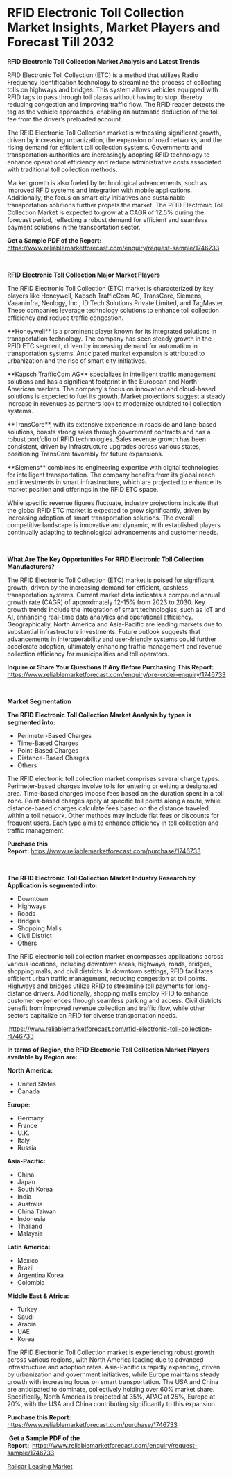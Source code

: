 <p><h1>RFID Electronic Toll Collection Market Insights, Market Players and Forecast Till 2032</h1></p><p><strong>RFID Electronic Toll Collection Market Analysis and Latest Trends</strong></p>
<p><p>RFID Electronic Toll Collection (ETC) is a method that utilizes Radio Frequency Identification technology to streamline the process of collecting tolls on highways and bridges. This system allows vehicles equipped with RFID tags to pass through toll plazas without having to stop, thereby reducing congestion and improving traffic flow. The RFID reader detects the tag as the vehicle approaches, enabling an automatic deduction of the toll fee from the driver’s preloaded account.</p><p>The RFID Electronic Toll Collection market is witnessing significant growth, driven by increasing urbanization, the expansion of road networks, and the rising demand for efficient toll collection systems. Governments and transportation authorities are increasingly adopting RFID technology to enhance operational efficiency and reduce administrative costs associated with traditional toll collection methods. </p><p>Market growth is also fueled by technological advancements, such as improved RFID systems and integration with mobile applications. Additionally, the focus on smart city initiatives and sustainable transportation solutions further propels the market. The RFID Electronic Toll Collection Market is expected to grow at a CAGR of 12.5% during the forecast period, reflecting a robust demand for efficient and seamless payment solutions in the transportation sector.</p></p>
<p><strong>Get a Sample PDF of the Report:&nbsp;</strong> <a href="https://www.reliablemarketforecast.com/enquiry/request-sample/1746733?utm_campaign=2780&utm_medium=2&utm_source=Github&utm_content=ia&utm_term=09032025&utm_id=rfid-electronic-toll-collection">https://www.reliablemarketforecast.com/enquiry/request-sample/1746733</a></p>
<p>&nbsp;</p>
<p><strong>RFID Electronic Toll Collection Major Market Players</strong></p>
<p><p>The RFID Electronic Toll Collection (ETC) market is characterized by key players like Honeywell, Kapsch TrafficCom AG, TransCore, Siemens, Vaaaninfra, Neology, Inc., ID Tech Solutions Private Limited, and TagMaster. These companies leverage technology solutions to enhance toll collection efficiency and reduce traffic congestion.</p><p>**Honeywell** is a prominent player known for its integrated solutions in transportation technology. The company has seen steady growth in the RFID ETC segment, driven by increasing demand for automation in transportation systems. Anticipated market expansion is attributed to urbanization and the rise of smart city initiatives.</p><p>**Kapsch TrafficCom AG** specializes in intelligent traffic management solutions and has a significant footprint in the European and North American markets. The company's focus on innovation and cloud-based solutions is expected to fuel its growth. Market projections suggest a steady increase in revenues as partners look to modernize outdated toll collection systems.</p><p>**TransCore**, with its extensive experience in roadside and lane-based solutions, boasts strong sales through government contracts and has a robust portfolio of RFID technologies. Sales revenue growth has been consistent, driven by infrastructure upgrades across various states, positioning TransCore favorably for future expansions.</p><p>**Siemens** combines its engineering expertise with digital technologies for intelligent transportation. The company benefits from its global reach and investments in smart infrastructure, which are projected to enhance its market position and offerings in the RFID ETC space.</p><p>While specific revenue figures fluctuate, industry projections indicate that the global RFID ETC market is expected to grow significantly, driven by increasing adoption of smart transportation solutions. The overall competitive landscape is innovative and dynamic, with established players continually adapting to technological advancements and customer needs.</p></p>
<p>&nbsp;</p>
<p><strong>What Are The Key Opportunities For RFID Electronic Toll Collection Manufacturers?</strong></p>
<p><p>The RFID Electronic Toll Collection (ETC) market is poised for significant growth, driven by the increasing demand for efficient, cashless transportation systems. Current market data indicates a compound annual growth rate (CAGR) of approximately 12-15% from 2023 to 2030. Key growth trends include the integration of smart technologies, such as IoT and AI, enhancing real-time data analytics and operational efficiency. Geographically, North America and Asia-Pacific are leading markets due to substantial infrastructure investments. Future outlook suggests that advancements in interoperability and user-friendly systems could further accelerate adoption, ultimately enhancing traffic management and revenue collection efficiency for municipalities and toll operators.</p></p>
<p><strong>Inquire or Share Your Questions If Any Before Purchasing This Report:</strong> <a href="https://www.reliablemarketforecast.com/enquiry/pre-order-enquiry/1746733?utm_campaign=2780&utm_medium=2&utm_source=Github&utm_content=ia&utm_term=09032025&utm_id=rfid-electronic-toll-collection">https://www.reliablemarketforecast.com/enquiry/pre-order-enquiry/1746733</a></p>
<p>&nbsp;</p>
<p><strong>Market Segmentation</strong></p>
<p><strong>The RFID Electronic Toll Collection Market Analysis by types is segmented into:</strong></p>
<p><ul><li>Perimeter-Based Charges</li><li>Time-Based Charges</li><li>Point-Based Charges</li><li>Distance-Based Charges</li><li>Others</li></ul></p>
<p><p>The RFID electronic toll collection market comprises several charge types. Perimeter-based charges involve tolls for entering or exiting a designated area. Time-based charges impose fees based on the duration spent in a toll zone. Point-based charges apply at specific toll points along a route, while distance-based charges calculate fees based on the distance traveled within a toll network. Other methods may include flat fees or discounts for frequent users. Each type aims to enhance efficiency in toll collection and traffic management.</p></p>
<p><strong>Purchase this Report:&nbsp;</strong><a href="https://www.reliablemarketforecast.com/purchase/1746733?utm_campaign=2780&utm_medium=2&utm_source=Github&utm_content=ia&utm_term=09032025&utm_id=rfid-electronic-toll-collection">https://www.reliablemarketforecast.com/purchase/1746733</a></p>
<p>&nbsp;</p>
<p><strong>The RFID Electronic Toll Collection Market Industry Research by Application is segmented into:</strong></p>
<p><ul><li>Downtown</li><li>Highways</li><li>Roads</li><li>Bridges</li><li>Shopping Malls</li><li>Civil District</li><li>Others</li></ul></p>
<p><p>The RFID electronic toll collection market encompasses applications across various locations, including downtown areas, highways, roads, bridges, shopping malls, and civil districts. In downtown settings, RFID facilitates efficient urban traffic management, reducing congestion at toll points. Highways and bridges utilize RFID to streamline toll payments for long-distance drivers. Additionally, shopping malls employ RFID to enhance customer experiences through seamless parking and access. Civil districts benefit from improved revenue collection and traffic flow, while other sectors capitalize on RFID for diverse transportation needs.</p></p>
<p><a href="https://www.reliablemarketforecast.com/rfid-electronic-toll-collection-r1746733?utm_campaign=2780&utm_medium=2&utm_source=Github&utm_content=ia&utm_term=09032025&utm_id=rfid-electronic-toll-collection">&nbsp;https://www.reliablemarketforecast.com/rfid-electronic-toll-collection-r1746733</a></p>
<p><strong>In terms of Region, the RFID Electronic Toll Collection Market Players available by Region are:</strong></p>
<p>
    <p> <strong> North America: </strong>
        <ul>
            <li>United States</li>
            <li>Canada</li>
        </ul>
        </p> 
    <p> <strong> Europe: </strong>
        <ul>
            <li>Germany</li>
            <li>France</li>
            <li>U.K.</li>
            <li>Italy</li>
            <li>Russia</li>
        </ul>
        </p> 
    <p> <strong> Asia-Pacific: </strong>
        <ul>
            <li>China</li>
            <li>Japan</li>
            <li>South Korea</li>
            <li>India</li>
            <li>Australia</li>
            <li>China Taiwan</li>
            <li>Indonesia</li>
            <li>Thailand</li>
            <li>Malaysia</li>
        </ul>
        </p> 
    <p> <strong> Latin America: </strong>
        <ul>
            <li>Mexico</li>
            <li>Brazil</li>
            <li>Argentina Korea</li>
            <li>Colombia</li>
        </ul>
        </p> 
    <p> <strong> Middle East & Africa: </strong>
        <ul>
            <li>Turkey</li>
            <li>Saudi</li>
            <li>Arabia</li>
            <li>UAE</li>
            <li>Korea</li>
        </ul>
    </p>
    </p>
<p><p>The RFID Electronic Toll Collection market is experiencing robust growth across various regions, with North America leading due to advanced infrastructure and adoption rates. Asia-Pacific is rapidly expanding, driven by urbanization and government initiatives, while Europe maintains steady growth with increasing focus on smart transportation. The USA and China are anticipated to dominate, collectively holding over 60% market share. Specifically, North America is projected at 35%, APAC at 25%, Europe at 20%, with the USA and China contributing significantly to this expansion.</p></p>
<p><strong>Purchase this Report: </strong><a href="https://www.reliablemarketforecast.com/purchase/1746733?utm_campaign=2780&utm_medium=2&utm_source=Github&utm_content=ia&utm_term=09032025&utm_id=rfid-electronic-toll-collection">https://www.reliablemarketforecast.com/purchase/1746733</a></p>
<p>&nbsp;<strong>Get a Sample PDF of the Report:&nbsp;&nbsp;</strong><a href="https://www.reliablemarketforecast.com/enquiry/request-sample/1746733?utm_campaign=2780&utm_medium=2&utm_source=Github&utm_content=ia&utm_term=09032025&utm_id=rfid-electronic-toll-collection">https://www.reliablemarketforecast.com/enquiry/request-sample/1746733</a></p>
<p><strong></strong></p>
<p><p><a href="https://github.com/xanaanenkaly/Market-Research-Report-List-1/blob/main/railcar-leasing-market.md?utm_campaign=2780&utm_medium=2&utm_source=Github&utm_content=ia&utm_term=09032025&utm_id=rfid-electronic-toll-collection">Railcar Leasing Market</a></p></p>